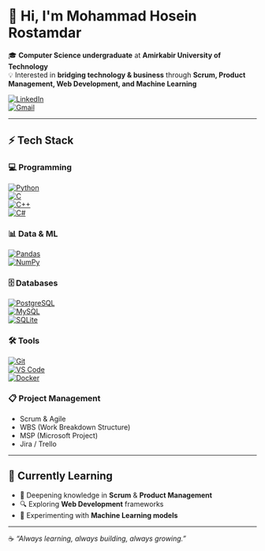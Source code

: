 # 👋 Hi, I'm Mohammad Hosein Rostamdar  

🎓 **Computer Science undergraduate** at **Amirkabir University of Technology**  
💡 Interested in **bridging technology & business** through **Scrum, Product Management, Web Development, and Machine Learning**  

[![LinkedIn](https://img.shields.io/badge/LINKEDIN-0077B5?style=for-the-badge&logo=linkedin&logoColor=white)](https://linkedin.com/in/MohammadHoseinRostamdar)  
[![Gmail](https://img.shields.io/badge/GMAIL-D14836?style=for-the-badge&logo=gmail&logoColor=white)](mailto:m.hosein.rostamdar@gmail.com)  

---

## ⚡ Tech Stack  

### 💻 Programming
[![Python](https://img.shields.io/badge/-Python-3776AB?style=for-the-badge&logo=python&logoColor=white)]()  
[![C](https://img.shields.io/badge/-C-00599C?style=for-the-badge&logo=c&logoColor=white)]()  
[![C++](https://img.shields.io/badge/-C++-00599C?style=for-the-badge&logo=c%2B%2B&logoColor=white)]()  
[![C#](https://img.shields.io/badge/-C%23-239120?style=for-the-badge&logo=c-sharp&logoColor=white)]()  

### 📊 Data & ML
[![Pandas](https://img.shields.io/badge/-Pandas-150458?style=for-the-badge&logo=pandas&logoColor=white)]()  
[![NumPy](https://img.shields.io/badge/-NumPy-013243?style=for-the-badge&logo=numpy&logoColor=white)]()  

### 🗄️ Databases
[![PostgreSQL](https://img.shields.io/badge/-PostgreSQL-336791?style=for-the-badge&logo=postgresql&logoColor=white)]()  
[![MySQL](https://img.shields.io/badge/-MySQL-4479A1?style=for-the-badge&logo=mysql&logoColor=white)]()  
[![SQLite](https://img.shields.io/badge/-SQLite-003B57?style=for-the-badge&logo=sqlite&logoColor=white)]()  

### 🛠️ Tools
[![Git](https://img.shields.io/badge/-Git-F05032?style=for-the-badge&logo=git&logoColor=white)]()  
[![VS Code](https://img.shields.io/badge/-VS%20Code-007ACC?style=for-the-badge&logo=visual-studio-code&logoColor=white)]()  
[![Docker](https://img.shields.io/badge/-Docker-2496ED?style=for-the-badge&logo=docker&logoColor=white)]()  

### 📋 Project Management
- Scrum & Agile  
- WBS (Work Breakdown Structure)  
- MSP (Microsoft Project)  
- Jira / Trello  

---

## 🌱 Currently Learning
- 📖 Deepening knowledge in **Scrum** & **Product Management**  
- 🔍 Exploring **Web Development** frameworks  
- 🤖 Experimenting with **Machine Learning models**  

---

☕ *“Always learning, always building, always growing.”*  
